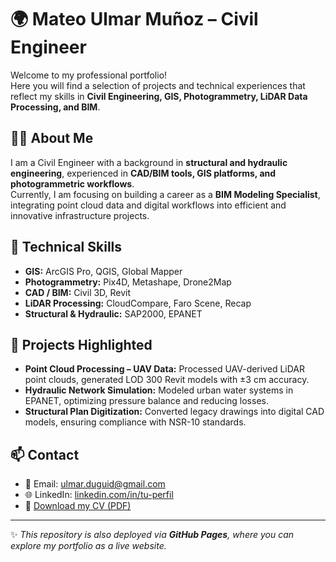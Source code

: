 # 🌍 Mateo Ulmar Muñoz – Civil Engineer

Welcome to my professional portfolio!  
Here you will find a selection of projects and technical experiences that reflect my skills in **Civil Engineering, GIS, Photogrammetry, LiDAR Data Processing, and BIM**.  

## 👨‍💻 About Me
I am a Civil Engineer with a background in **structural and hydraulic engineering**, experienced in **CAD/BIM tools, GIS platforms, and photogrammetric workflows**.  
Currently, I am focusing on building a career as a **BIM Modeling Specialist**, integrating point cloud data and digital workflows into efficient and innovative infrastructure projects.  

## 🔧 Technical Skills
- **GIS:** ArcGIS Pro, QGIS, Global Mapper  
- **Photogrammetry:** Pix4D, Metashape, Drone2Map  
- **CAD / BIM:** Civil 3D, Revit  
- **LiDAR Processing:** CloudCompare, Faro Scene, Recap  
- **Structural & Hydraulic:** SAP2000, EPANET  

## 📂 Projects Highlighted
- **Point Cloud Processing – UAV Data:** Processed UAV-derived LiDAR point clouds, generated LOD 300 Revit models with ±3 cm accuracy.  
- **Hydraulic Network Simulation:** Modeled urban water systems in EPANET, optimizing pressure balance and reducing losses.  
- **Structural Plan Digitization:** Converted legacy drawings into digital CAD models, ensuring compliance with NSR-10 standards.  

## 📫 Contact
- 📧 Email: [ulmar.duguid@gmail.com](mailto:ulmar.duguid@gmail.com)  
- 🌐 LinkedIn: [linkedin.com/in/tu-perfil]((https://www.linkedin.com/in/ulmar-duguid-479ba0382?utm_source=share&utm_campaign=share_via&utm_content=profile&utm_medium=android_app))  
- 📄 [Download my CV (PDF)](CV-Mateo_Ulmar_EN.pdf)  

---

✨ *This repository is also deployed via **GitHub Pages**, where you can explore my portfolio as a live website.*
